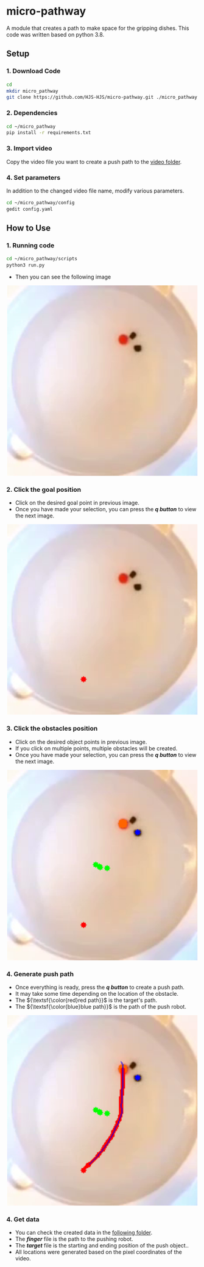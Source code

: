 # micro-pathway
A module that creates a path to make space for the gripping dishes.
This code was written based on python 3.8.

## Setup
### 1. Download Code
```sh
cd
mkdir micro_pathway
git clone https://github.com/HJS-HJS/micro-pathway.git ./micro_pathway
```

### 2. Dependencies
```sh
cd ~/micro_pathway
pip install -r requirements.txt    
```

### 3. Import video
Copy the video file you want to create a push path to the [video folder](./video/).

### 4. Set parameters
In addition to the changed video file name, modify various parameters.
```sh
cd ~/micro_pathway/config
gedit config.yaml 
```

## How to Use
### 1. Running code

```sh
cd ~/micro_pathway/scripts
python3 run.py
```
-  Then you can see the following image
<div align="center">
<img src="./figures/1.png" width="500"/>
</div>

### 2. Click the goal position
-  Click on the desired goal point in previous image.
-  Once you have made your selection, you can press the _**q button**_ to view the next image.
<div align="center">
<img src="./figures/2.png" width="500"/>
</div>

### 3. Click the obstacles position
-  Click on the desired object points in previous image.
-  If you click on multiple points, multiple obstacles will be created.
-  Once you have made your selection, you can press the _**q button**_ to view the next image.
<div align="center">
<img src="./figures/3.png" width="500"/>
</div>

### 4. Generate push path
-  Once everything is ready, press the _**q button**_ to create a push path.
-  It may take some time depending on the location of the obstacle.
-  The ${\textsf{\color{red}red path}}$ is the target's path.
-  The ${\textsf{\color{blue}blue path}}$ is the path of the push robot.

<div align="center">
<img src="./figures/4.png" width="500"/>
</div>

### 4. Get data
-  You can check the created data in the [following folder](./path/).
-  The _**finger**_ file is the path to the pushing robot.
-  The _**target**_ file is the starting and ending position of the push object..
-  All locations were generated based on the pixel coordinates of the video.